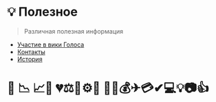 # 💡 Полезное

> Различная полезная информация

* [Участие в вики Голоса](/uchastie-v-viki-golosa.md)
* [Контакты](/kontakti.md)
* [История](/istoriya.md)

# 💯  📉 📈🔪 💔⚖️🎯⚙️📘 🚀📌💰✈💳✔💻💡📷👍



